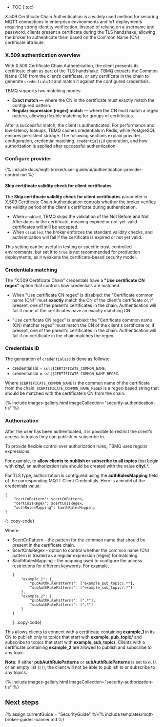 * TOC
{:toc}

X.509 Certificate Chain Authentication is a widely used method for securing MQTT connections in enterprise environments and IoT deployments requiring strong identity verification.
Instead of relying on a username and password, clients present a certificate during the TLS handshake, allowing the broker to authenticate them based on the Common Name (CN) certificate attribute.

### X.509 authentication overview

With X.509 Certificate Chain Authentication, the client presents its certificate chain as part of the TLS handshake.
TBMQ extracts the Common Name (CN) from the client’s certificate, or any certificate in the chain to generate `credentialsId` and match it against the configured credentials.

TBMQ supports two matching modes:

- **Exact match** — where the CN in the certificate must exactly match the configured pattern.
- **Regular expression (regex) match** — where the CN must match a regex pattern, allowing flexible matching for groups of certificates.

After a successful match, the client is authenticated. For performance and low-latency lookups, TBMQ caches credentials in Redis, while PostgreSQL ensures persistent storage.
The following sections explain provider configuration, credential matching, `credentialsId` generation, and how authorization is applied after successful authentication.

### Configure provider

{% include docs/mqtt-broker/user-guide/ui/authentication-provider-control.md %}

#### Skip certificate validity check for client certificates

The **Skip certificate validity check for client certificates** parameter in X.509 Certificate Chain Authentication controls whether the broker verifies the validity period of the client's certificate during authentication.
* When `enabled`, TBMQ skips the validation of the Not Before and Not After dates in the certificate, meaning expired or not-yet-valid certificates will still be accepted.
* When `disabled`, the broker enforces the standard validity checks, and authentication will fail if the certificate is expired or not yet valid.

This setting can be useful in testing or specific trust-controlled environments, but set it to `true` is not recommended for production deployments, as it weakens the certificate-based security model.

### Credentials matching

The "X.509 Certificate Chain" credentials have a **"Use certificate CN regex"** option that controls how credentials are matched.

* When "Use certificate CN regex" is disabled:
the "Certificate common name (CN)" must **exactly** match the CN of the client's certificate or, if present, one of the parent's certificates in the chain. 
Authentication will fail if none of the certificates have an exactly matching CN.

* "Use certificate CN regex" is enabled:
the "Certificate common name (CN) matcher regex" must match the CN of the client's certificate or, if present, one of the parent's certificates in the chain. 
Authentication will fail if no certificate in the chain matches the regex.

### Credentials ID

The generation of `credentialsId` is done as follows:

- credentialsId = `ssl|$CERTIFICATE_COMMON_NAME`;
- credentialsId = `ssl|$CERTIFICATE_COMMON_NAME_REGEX`.

Where `$CERTIFICATE_COMMON_NAME` is the common name of the certificate from the chain, `$CERTIFICATE_COMMON_NAME_REGEX` is a regex-based string
that should be matched with the certificate's CN from the chain.

{% include images-gallery.html imageCollection="security-authentication-tls" %}

### Authorization

After the user has been authenticated, it is possible to restrict the client's access to topics they can publish or subscribe to.

To provide flexible control over authorization rules, TBMQ uses regular expressions. 

For example, to **allow clients to publish or subscribe to all topics** that begin with **city/**, an authorization rule should be created with the value **city/.***.

For TLS type, authorization is configured using the **authRulesMapping** field of the corresponding MQTT Client Credentials.
Here is a model of the credentials value:

```
{
    "certCnPattern": $certCnPattern,
    "certCnIsRegex": $certCnIsRegex,
    "authRulesMapping": $authRulesMapping
}
```
{: .copy-code}

Where:
- $certCnPattern - the pattern for the common name that should be present in the certificate chain.
- $certCnIsRegex - option to control whether the common name (CN) pattern is treated as a regular expression (regex) for matching.
- $authRulesMapping - the mapping used to configure the access restrictions for different keywords.
  For example,
  ```
  {
      "example_1": {
	      "pubAuthRulePatterns": ["example_pub_topic/.*"],
	      "subAuthRulePatterns": ["example_sub_topic/.*"]
	  },
	  "example_2": {
          "pubAuthRulePatterns": [".*"],
		  "subAuthRulePatterns": [".*"]
      }
  }
  ```
  {: .copy-code}

This allows clients to connect with a certificate containing **example_1** in its CN to publish only to topics that start with **example_pub_topic/** and 
subscribe to topics that start with **example_sub_topic/**. Clients with a certificate containing **example_2** are allowed to publish and subscribe to any topic.

**Note:** if either **pubAuthRulePatterns** or **subAuthRulePatterns** is set to `null` or an empty list (`[]`), the client will not be able to publish to or subscribe to any topics.

{% include images-gallery.html imageCollection="security-authorization-tls" %}

## Next steps

{% assign currentGuide = "SecurityGuide" %}{% include templates/mqtt-broker-guides-banner.md %}
